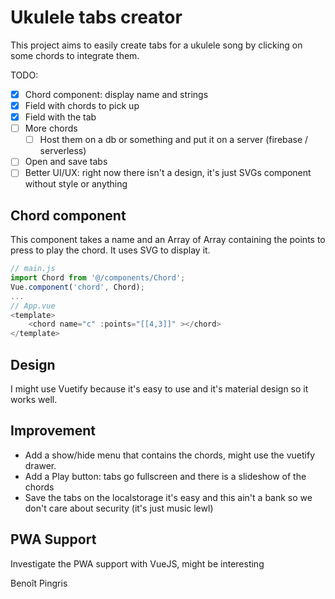 # Ukulele tabs creator
This project aims to easily create tabs for a ukulele song by clicking on some chords to integrate them.



TODO:
- [x] Chord component: display name and strings
- [x] Field with chords to pick up
- [x] Field with the tab
- [ ] More chords
    - [ ] Host them on a db or something and put it on a server (firebase / serverless)
- [ ] Open and save tabs
- [ ] Better UI/UX: right now there isn't a design, it's just SVGs component without style or anything

## Chord component
This component takes a name and an Array of Array containing the points to press to play the chord.
It uses SVG to display it.
```js
// main.js
import Chord from '@/components/Chord';
Vue.component('chord', Chord);
...
// App.vue
<template>
    <chord name="c" :points="[[4,3]]" ></chord>
</template>
```

## Design
I might use Vuetify because it's easy to use and it's material design so it works well.

## Improvement
- Add a show/hide menu that contains the chords, might use the vuetify drawer.
- Add a Play button: tabs go fullscreen and there is a slideshow of the chords
- Save the tabs on the localstorage it's easy and this ain't a bank so we don't care about security (it's just music lewl)

## PWA Support
Investigate the PWA support with VueJS, might be interesting

Benoît Pingris